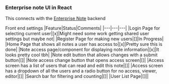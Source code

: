 ### Enterprise note UI in React

This connects with the [Enterprise Note](https://github.com/TeamIO-NZ/EnterpriseNote) backend


Front end settings
|Feature|Status|Comments|
|---|---|---|
|Login Page for selecting current user|[x]|Might need some work getting shared user settings but maybe not|
|Register Page for making new users|[]|In Progress|
|Home Page that shows all notes a user has access to|[x]|Pretty sure this is done|
|Note access page/component for displaying note information|[x]|It looks pretty cool tbh|
|Note edit button that allows changes with a submit button|[]|
|Note access change button that opens access screen|[]|
|Access screen has a list of users that can read and edit this note|[]|
|Access screen has a dropdown of all the users and a radio button for no access, viewer, editor|[]|
|Search bar for filtering and counting|[]|
|User List Page|[]||